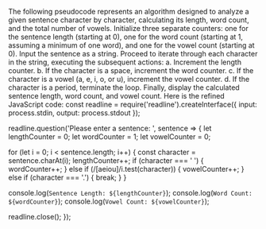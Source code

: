 The following pseudocode represents an algorithm designed to analyze a given sentence character by character, calculating its length, word count, and the total number of vowels. Initialize three separate counters: one for the sentence length (starting at 0), one for the word count (starting at 1, assuming a minimum of one word), and one for the vowel count (starting at 0). Input the sentence as a string. Proceed to iterate through each character in the string, executing the subsequent actions: a. Increment the length counter. b. If the character is a space, increment the word counter. c. If the character is a vowel (a, e, i, o, or u), increment the vowel counter. d. If the character is a period, terminate the loop. Finally, display the calculated sentence length, word count, and vowel count.
Here is the refined JavaScript code:
const readline = require('readline').createInterface({ input: process.stdin, output: process.stdout });

readline.question('Please enter a sentence: ', sentence => {
let lengthCounter = 0;
let wordCounter = 1;
let vowelCounter = 0;

for (let i = 0; i < sentence.length; i++) {
const character = sentence.charAt(i);
lengthCounter++;
if (character === ' ') {
wordCounter++;
} else if (/[aeiou]/i.test(character)) {
vowelCounter++;
} else if (character === '.') {
break;
}
}

console.log(`Sentence Length: ${lengthCounter}`);
console.log(`Word Count: ${wordCounter}`);
console.log(`Vowel Count: ${vowelCounter}`);

readline.close();
});
